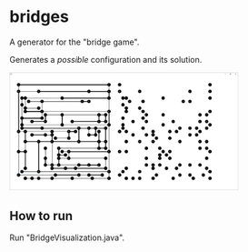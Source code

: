 # bridges

A generator for the "bridge game".

Generates a *possible* configuration and its solution.

<img src="screenshot.png" alt="screenshot of the game" width="80%"/>

## How to run

Run "BridgeVisualization.java".


